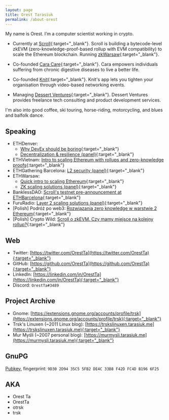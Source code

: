 ```yaml
---
layout: page
title: Orest Tarasiuk
permalink: /about-orest
---
```


My name is Orest. I’m a computer scientist working in crypto. 

- Currently at [Scroll](https://scroll.io){:target="_blank"}. Scroll is building a bytecode-level zkEVM (zero-knowledge-proof-based rollup with EVM compatibility) to scale the Ethereum blockchain. Running [zkWarsaw](https://www.zkwarsaw.dev/){:target="_blank"}.

- Co-founded [Cara Care](https://cara.care){:target="_blank"}. Cara empowers individuals suffering from chronic digestive diseases to live a better life.

- Co-founded [Knit](https://sites.google.com/view/knitvideo/?ref=tarasiuk.me/about-orest){:target="_blank"}. Knit's app lets you tighten your organisation through video-based networking events.

- Managing [Dessert Ventures](https://dessertventures.com/?ref=tarasiuk.me/about-orest){:target="_blank"}. Dessert Ventures provides freelance tech consulting and product development services.

I'm also into good coffee, ski touring, horse-riding, motorcycling, and blues and balfolk dance.


## Speaking

- ETHDenver: 
  - [Why DevEx should be boring](https://www.youtube.com/watch?v=KSaKmYHH_9o){:target="_blank"}
  - [Decentralization & resilience (panel)](https://www.youtube.com/watch?v=r9nB_RaPDpA){:target="_blank"}
- ETHVietnam: [Intro to scaling Ethereum with rollups and zero-knowledge proofs](https://youtu.be/hxnVGWPv7Hg?t=1951){:target="_blank"}
- ETHGathering Barcelona: [L2 security (panel)](https://www.youtube.com/watch?v=tR6avMeIMhw){:target="_blank"}
- ETHWarsaw: 
  - [Quick intro to scaling Ethereum](https://www.youtube.com/watch?v=B9SGnCTZud0&t=23246s){:target="_blank"}
  - [ZK scaling solutions (panel)](https://twitter.com/ETHWarsaw/status/1564246753653710849){:target="_blank"}
- BanklessDAO: [Scroll's testnet pre-announcement at ETHBarcelona](https://twitter.com/banklessDAO/status/1559230832598032384){:target="_blank"}
- FuruRadio: [Layer 2 scaling solutions (panel)](https://twitter.com/furucombo/status/1558017306655326208){:target="_blank"}
- [Polish] Podróż po web3: [Rozwiązania zero knowledge w warstwie 2 Ethereum](https://youtu.be/1GT5TfEMhAk){:target="_blank"}
- [Polish] Crypto Wild: [Scroll o zkEVM. Czy mamy miejsce na kolejny rollup?](https://www.youtube.com/watch?v=y3HMl2Oq5ao){:target="_blank"}


## Web

- Twitter: [https://twitter.com/OrestTa](https://twitter.com/OrestTa){:target="_blank"}
- GitHub: [https://github.com/OrestTa](https://github.com/OrestTa){:target="_blank"}
- LinkedIn: [https://linkedin.com/in/OrestTa](https://linkedin.com/in/OrestTa){:target="_blank"}
- Discord: `OrestTa#3489`


## Project Archive

- Gnome: [https://extensions.gnome.org/accounts/profile/trsk](https://extensions.gnome.org/accounts/profile/trsk){:target="_blank"}
- Trsk's Linuxen (~2011 Linux blog): [https://trskslinuxen.tarasiuk.me](https://trskslinuxen.tarasiuk.me){:target="_blank"}
- Mur Myśli (~2007 personal blog): [https://murmysli.tarasiuk.me](https://murmysli.tarasiuk.me){:target="_blank"}


## GnuPG

[Pubkey](/pubkey-orest.asc), fingerprint: `9D30 2D94 35C5 5FB2 DE4C 33B8 F42D FC4D B196 6F25`


## AKA

- Orest Ta
- OrestTa
- otrsk
- trsk
